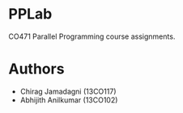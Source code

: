 # PPLab
CO471 Parallel Programming course assignments. 


# Authors
 - Chirag Jamadagni (13CO117)
 - Abhijith Anilkumar (13CO102) 
